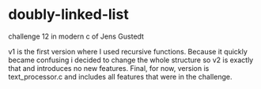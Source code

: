 # doubly-linked-list
challenge 12 in modern c of Jens Gustedt

v1 is the first version where I used recursive functions. Because it quickly became confusing i decided to change the whole structure so v2 is exactly that and introduces no new features. Final, for now, version is text_processor.c and includes all features that were in the challenge.
